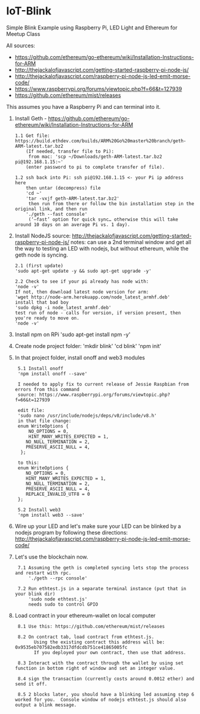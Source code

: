 # IoT-Blink
Simple Blink Example using Raspberry Pi, LED Light and Ethereum for Meetup Class

All sources:
 - https://github.com/ethereum/go-ethereum/wiki/Installation-Instructions-for-ARM
 - http://thejackalofjavascript.com/getting-started-raspberry-pi-node-js/
 - http://thejackalofjavascript.com/raspberry-pi-node-js-led-emit-morse-code/
 - https://www.raspberrypi.org/forums/viewtopic.php?f=66&t=127939
 - https://github.com/ethereum/mist/releases



This assumes you have a Raspberry Pi and can terminal into it.

1.  Install Geth - https://github.com/ethereum/go-ethereum/wiki/Installation-Instructions-for-ARM

        1.1 Get file: https://build.ethdev.com/builds/ARM%20Go%20master%20branch/geth-ARM-latest.tar.bz2 
            (If needed, transfer file to Pi):
             from mac: 'scp ~/Downloads/geth-ARM-latest.tar.bz2 pi@192.168.1.15:~'
            (enter password to pi to complete transfer of file).

        1.2 ssh back into Pi: ssh pi@192.168.1.15 <- your Pi ip address here 
            then untar (decompress) file
            'cd ~'
            'tar -vxjf geth-ARM-latest.tar.bz2'
             then run from there or follow the bin installation step in the original link, and then run
            './geth --fast console'
             (‘—fast’ option for quick sync… otherwise this will take around 10 days on an average Pi vs. 1 day).
     
2.  Install NodeJS
    source:  http://thejackalofjavascript.com/getting-started-raspberry-pi-node-js/
    notes: can use a 2nd terminal window and get all the way to testing an LED with nodejs, but without ethereum, while the geth node is     syncing. 

        2.1 (first update)
        'sudo apt-get update -y && sudo apt-get upgrade -y'

        2.2 Check to see if your pi already has node with:
        'node -v' 
        If not, then download latest node version for arm:
        'wget http://node-arm.herokuapp.com/node_latest_armhf.deb'
        install that bad boy
        'sudo dpkg -i node_latest_armhf.deb'
        test run of node - calls for version, if version present, then you're ready to move on.
        'node -v'


3. Install npm on RPi 
   'sudo apt-get install npm -y'

4. Create node project folder:
  'mkdir blink'
  'cd blink'
  'npm init'
    

5. In that project folder, install onoff and web3 modules

        5.1 Install onoff
        'npm install onoff --save'
    
        I needed to apply fix to current release of Jessie Raspbian from errors from this command
        source: https://www.raspberrypi.org/forums/viewtopic.php?f=66&t=127939

        edit file:
        'sudo nano /usr/include/nodejs/deps/v8/include/v8.h'
        in that file change:
        enum WriteOptions {
            NO_OPTIONS = 0,
            HINT_MANY_WRITES_EXPECTED = 1,
           NO_NULL_TERMINATION = 2,
           PRESERVE_ASCII_NULL = 4,
         };

        to this:
        enum WriteOptions {
           NO_OPTIONS = 0,
           HINT_MANY_WRITES_EXPECTED = 1,
           NO_NULL_TERMINATION = 2,
           PRESERVE_ASCII_NULL = 4,
           REPLACE_INVALID_UTF8 = 0
        };
 
        5.2 Install web3
        'npm install web3 --save'
    

6.  Wire up your LED and let's make sure your LED can be blinked by a nodejs program by following these directions:
http://thejackalofjavascript.com/raspberry-pi-node-js-led-emit-morse-code/


7. Let's use the blockchain now. 

        7.1 Assuming the geth is completed syncing lets stop the process and restart with rpc.
            './geth --rpc console'
    
        7.2 Run ethtest.js in a separate terminal instance (put that in your blink dir)
            'sudo node ethtest.js'
            needs sudo to control GPIO
            
    
8. Load contract in your ethereum-wallet on local computer

        8.1 Use this: https://github.com/ethereum/mist/releases  
        
        8.2 On contract tab, load contract from ethtest.js.  
              Using the existing contract this address will be: 0x9535eb707582edb3317dfdcdb751ce41865005fc 
              If you deployed your own contract, then use that address.
              
        8.3 Interact with the contract through the wallet by using set function in bottom right of window and set an integer value. 
        
        8.4 sign the transaction (currently costs around 0.0012 ether) and send it off.

        8.5 2 blocks later, you should have a blinking led assuming step 6 worked for you.  Console window of nodejs ethtest.js should also output a blink message.                 


   







